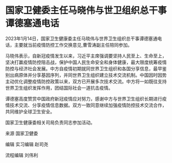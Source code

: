# 国家卫健委主任马晓伟与世卫组织总干事谭德塞通电话

2023年1月14日，国家卫生健康委主任马晓伟与世界卫生组织总干事谭德塞通电话，主要就当前疫情防控工作交换意见,曹雪涛副主任陪同参加。

马晓伟表示，自新冠疫情发生以来，习近平主席强调要坚持人民至上、生命至上，坚决打赢疫情防控阻击战，保护中国人民生命安全和身体健康，最大限度统筹疫情防控与经济社会发展。中方自疫情初期就同世界卫生组织和各国分享信息，最早鉴别出病原体并分享基因序列，并同世界卫生组织建立技术交流机制。中国因时因势主动优化调整疫情防控政策以来，双方已开展多次技术交流。中方将一如既往支持世界卫生组织发挥作用，团结国际社会一道抗击疫情。

谭德塞高度赞赏中国政府新冠疫情应对努力，感谢中方与世界卫生组织长期进行疫情技术交流、分享疫情信息数据。双方一致同意继续加强疫情防控技术交流合作，共同维护全球卫生安全。

国家卫生健康委相关司局负责同志参加活动。

来源 国家卫健委

编辑 实习编辑 赵司尧

流程编辑 刘伟利

